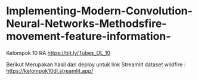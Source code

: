 # Implementing-Modern-Convolution-Neural-Networks-Methodsfire-movement-feature-information-
Kelompok 10 RA
https://bit.ly/Tubes_DL_10

Berikut Merupakan hasil dari deploy untuk link Streamlit dataset wildfire :
https://kelompok10dl.streamlit.app/
